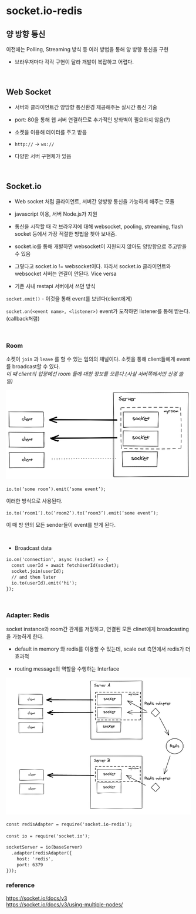 
# socket.io-redis

## 양 방향 통신
이전에는 Polling, Streaming 방식 등 여러 방법을 통해 양 방향 통신을 구현
* 브라우저마다 각각 구현이 달라 개발이 복잡하고 어렵다.
<br>

## Web Socket
* 서버와 클라이언트간 양방향 통신환경 제공해주는 실시간 통신 기술 <br>

* port: 80을 통해 웹 서버 연결하므로 추가적인 방화벽이 필요하지 않음(?) <br>

* 소켓을 이용해 데이터를 주고 받음 <br>

* `http://` → `ws://` <br>

* 다양한 서버 구현체가 있음 <br>
<br>


## Socket.io

* Web socket 처럼 클라이언트, 서버간 양방향 통신을 가능하게 해주는 모듈 <br>

* javascript 이용, 서버 Node.js가 지원 <br>

* 통신을 시작할 때 각 브라우저에 대해 websocket, pooling, streaming, flash socket 등에서 가장 적절한 방법을 찾아 보내줌. <br>

* socket.io를 통해 개발하면 websocket이 지원되지 않아도 양방향으로 주고받을 수 있음 <br>

* 그렇다고 socket.io != websocket이다. 따라서 socket.io 클라이언트와 websocket 서버는 연결이 안된다. Vice versa <br>

* 기존 사내 restapi 서버에서 쓰던 방식

`socket.emit()` - 이것을 통해 event를 보낸다(client에게) <br>

 `socket.on(<event name>, <listener>)` event가 도착하면 listener를 통해 받는다.(callback처럼) <br>

<br>

### Room

소켓이 `join` 과 `leave` 를 할 수 있는 임의의 채널이다. 소켓을 통해 client들에게 event를 broadcast할 수 있다.<br>
  *이 때 client의 입장에선 room 들에 대한 정보를 모른다.(사실 서버쪽에서만 신경 쓸 일)*
<br>

<img src = "./images/room.png">

`io.to(‘some room’).emit(‘some event’);`

이러한 방식으로 사용된다.

`io.to(‘room1’).to(‘room2’).to(‘room3’).emit(‘some event’);`

이 때 방 안의 모든 sender들이 event를 받게 된다.

<br>


* Broadcast data
```
io.on('connection', async (socket) => {
  const userId = await fetchUserId(socket);
  socket.join(userId);
  // and then later
  io.to(userId).emit('hi');
});

```
<br>

### Adapter: Redis
socket instance와 room간 관계를 저장하고, 연결된 모든 clinet에게 broadcasting을 가능하게 한다.<br>

* default in memory 와 redis를 이용할 수 있는데, scale out 측면에서 redis가 더 효과적 <br>

* routing message의 역할을 수행하는 Interface <br>

<img src = "./images/redisadapter.png">

```
const redisAdapter = require('socket.io-redis');

const io = require('socket.io');
```

```
socketServer = io(baseServer)
  .adapter(redisAdapter({
    host: 'redis',
    port: 6379
}));
```


### reference <br>
https://socket.io/docs/v3 <br>
https://socket.io/docs/v3/using-multiple-nodes/
